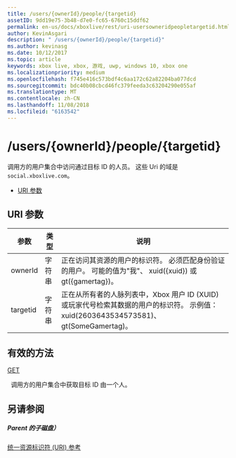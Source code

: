 ```yaml
---
title: /users/{ownerId}/people/{targetid}
assetID: 9dd19e75-3b48-d7e0-fc65-6760c15ddf62
permalink: en-us/docs/xboxlive/rest/uri-usersowneridpeopletargetid.html
author: KevinAsgari
description: " /users/{ownerId}/people/{targetid}"
ms.author: kevinasg
ms.date: 10/12/2017
ms.topic: article
keywords: xbox live, xbox, 游戏, uwp, windows 10, xbox one
ms.localizationpriority: medium
ms.openlocfilehash: f745e416c573bdf4c6aa172c62a82204ba077dcd
ms.sourcegitcommit: bdc40b08cbcd46fc379feeda3c63204290e055af
ms.translationtype: MT
ms.contentlocale: zh-CN
ms.lasthandoff: 11/08/2018
ms.locfileid: "6163542"
---
```

# <a name="usersowneridpeopletargetid"></a>/users/{ownerId}/people/{targetid}
调用方的用户集合中访问通过目标 ID 的人员。 这些 Uri 的域是`social.xboxlive.com`。
 
  * [URI 参数](#ID4EV)
 
<a id="ID4EV"></a>

 
## <a name="uri-parameters"></a>URI 参数
 
| 参数| 类型| 说明| 
| --- | --- | --- | 
| ownerId| 字符串| 正在访问其资源的用户的标识符。 必须匹配身份验证的用户。 可能的值为"我"、 xuid({xuid}) 或 gt({gamertag})。| 
| targetid| 字符串| 正在从所有者的人脉列表中，Xbox 用户 ID (XUID) 或玩家代号检索其数据的用户的标识符。 示例值： xuid(2603643534573581)、 gt(SomeGamertag)。| 
  
<a id="ID4EQB"></a>

 
## <a name="valid-methods"></a>有效的方法

[GET](uri-usersowneridpeopletargetidget.md)

&nbsp;&nbsp;调用方的用户集合中获取目标 ID 由一个人。
 
<a id="ID4E1B"></a>

 
## <a name="see-also"></a>另请参阅
 
<a id="ID4E3B"></a>

 
##### <a name="parent"></a>Parent 的子磁盘） 

[统一资源标识符 (URI) 参考](../atoc-xboxlivews-reference-uris.md)

   